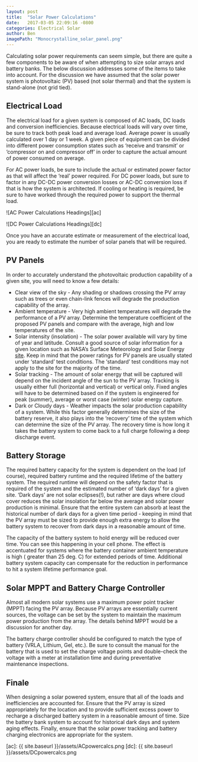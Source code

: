 ```yaml
---
layout: post
title:  "Solar Power Calculations"
date:   2017-03-05 22:09:16 -0800
categories: Electrical Solar
author: Ben
imagePath: "Monocrystalline_solar_panel.png"
---
```

Calculating solar power requirements can seem simple, but there are quite a few components to be aware of when attempting to size solar arrays and battery banks.  The below discussion addresses some of the items to take into account.  For the discussion we have assumed that the solar power system is photovoltaic (PV) based (not solar thermal) and that the system is stand-alone (not grid tied).


## Electrical Load


The electrical load for a given system is composed of AC loads, DC loads and conversion inefficiencies.  Because electrical loads will vary over time, be sure to track both peak load and average load.  Average power is usually calculated over 1 day or 1 week.  A given piece of equipment can be divided into different power consumption states such as ‘receive and transmit’ or ‘compressor on and compressor off’ in order to capture the actual amount of power consumed on average.


For AC power loads, be sure to include the actual or estimated power factor as that will affect the ‘real’ power required.  For DC power loads, but sure to factor in any DC-DC power conversion losses or AC-DC conversion loss if that is how the system is architected.  If cooling or heating is required, be sure to have worked through the required power to support the thermal load.


![AC Power Calculations Headings][ac]


![DC Power Calculations Headings][dc]


Once you have an accurate estimate or measurement of the electrical load, you are ready to estimate the number of solar panels that will be required.


## PV Panels


In order to accurately understand the photovoltaic production capability of a given site, you will need to know a few details:


* Clear view of the sky - Any shading or shadows crossing the PV array such as trees or even chain-link fences will degrade the production capability of the array.
* Ambient temperature - Very high ambient temperatures will degrade the performance of a PV array.  Determine the temperature coefficient of the proposed PV panels and compare with the average, high and low temperatures of the site.
* Solar intensity (insolation) - The solar power available will vary by time of year and latitude.  Consult a good source of solar information for a given location such as NASA’s Surface Meteorology and Solar Energy [site][sse].  Keep in mind that the power ratings for PV panels are usually stated under ‘standard’ test conditions. The ‘standard’ test conditions may not apply to the site for the majority of the time.
* Solar tracking - The amount of solar energy that will be captured will depend on the incident angle of the sun to the PV array.  Tracking is usually either full (horizontal and vertical) or vertical only.  Fixed angles will have to be determined based on if the system is engineered for peak (summer), average or worst case (winter) solar energy capture.
* Dark or Cloudy days - Weather impacts the solar production capability of a system.  While this factor generally determines the size of the battery reserve, it also plays into the ‘recovery’ time of the system which can determine the size of the PV array.  The recovery time is how long it takes the battery system to come back to a full charge following a deep discharge event.


## Battery Storage


The required battery capacity for the system is dependent on the load (of course), required battery runtime and the required lifetime of the battery system.  The required runtime will depend on the safety factor that is required of the system and the estimated number of ‘dark days’ for a given site.  ‘Dark days’ are not solar eclipses(!), but rather are days where cloud cover reduces the solar insolation far below the average and solar power production is minimal.  Ensure that the entire system can absorb at least the historical number of dark days for a given time period - keeping in mind that the PV array must be sized to provide enough extra energy to allow the battery system to recover from dark days in a reasonable amount of time.


The capacity of the battery system to hold energy will be reduced over time.  You can see this happening in your cell phone.  The effect is accentuated for systems where the battery container ambient temperature is high ( greater than 25 deg. C) for extended periods of time.  Additional battery system capacity can compensate for the reduction in performance to hit a system lifetime performance goal.


## Solar MPPT and Battery Charge Controller


Almost all modern solar systems use a maximum power point tracker (MPPT) facing the PV array.  Because PV arrays are essentially current sources, the voltage can be set by the system to maintain the maximum power production from the array.  The details behind MPPT would be a discussion for another day.


The battery charge controller should be configured to match the type of battery (VRLA, Lithium, Gel, etc.).  Be sure to consult the manual for the battery that is used to set the charge voltage points and double-check the voltage with a meter at installation time and during preventative maintenance inspections.


## Finale


When designing a solar powered system, ensure that all of the loads and inefficiencies are accounted for.  Ensure that the PV array is sized appropriately for the location and to provide sufficient excess power to recharge a discharged battery system in a reasonable amount of time.  Size the battery bank system to account for historical dark days and system aging effects.  Finally, ensure that the solar power tracking and battery charging electronics are appropriate for the system.




[sse]: https://eosweb.larc.nasa.gov/sse/
[ac]: {{ site.baseurl }}/assets/ACpowercalcs.png
[dc]: {{ site.baseurl }}/assets/DCpowercalcs.png
